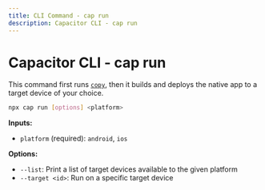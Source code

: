 ```yaml
---
title: CLI Command - cap run
description: Capacitor CLI - cap run
---
```


# Capacitor CLI - cap run

This command first runs [`copy`](/docs/cli/copy), then it builds and deploys the native app to a target device of your choice.

```bash
npx cap run [options] <platform>
```

<strong>Inputs:</strong>

- `platform` (required): `android`, `ios`

<strong>Options:</strong>

- `--list`: Print a list of target devices available to the given platform
- `--target <id>`: Run on a specific target device
